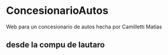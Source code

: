 # ConcesionarioAutos
Web para un concesionario de autos hecha por Camilletti Matias
## desde la compu de lautaro